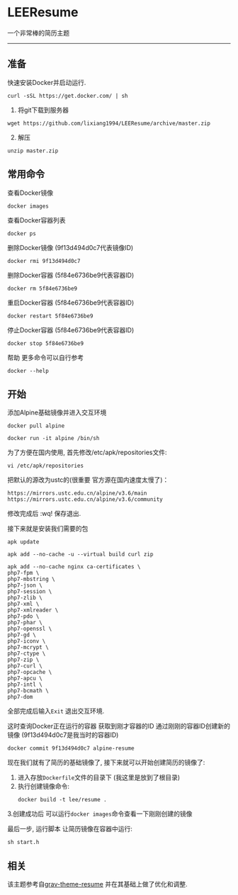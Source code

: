 # LEEResume

一个非常棒的简历主题


----


## 准备



快速安装Docker并启动运行.

```
curl -sSL https://get.docker.com/ | sh
```

1. 将git下载到服务器

```
wget https://github.com/lixiang1994/LEEResume/archive/master.zip
```

2. 解压

```
unzip master.zip
```

## 常用命令


查看Docker镜像

```
docker images
```

查看Docker容器列表

```
docker ps
```

删除Docker镜像 (9f13d494d0c7代表镜像ID)

```
docker rmi 9f13d494d0c7
```

删除Docker容器 (5f84e6736be9代表容器ID)

```
docker rm 5f84e6736be9
```

重启Docker容器 (5f84e6736be9代表容器ID)

```
docker restart 5f84e6736be9
```

停止Docker容器 (5f84e6736be9代表容器ID)

```
docker stop 5f84e6736be9
```

帮助 更多命令可以自行参考

```
docker --help
```

## 开始


添加Alpine基础镜像并进入交互环境

```
docker pull alpine

docker run -it alpine /bin/sh
```

为了方便在国内使用, 首先修改/etc/apk/repositories文件:

```
vi /etc/apk/repositories
```

把默认的源改为ustc的(很重要 官方源在国内速度太慢了)：

```
https://mirrors.ustc.edu.cn/alpine/v3.6/main
https://mirrors.ustc.edu.cn/alpine/v3.6/community
```

修改完成后 :wq! 保存退出.

接下来就是安装我们需要的包


```
apk update
```
 
```
apk add --no-cache -u --virtual build curl zip
```
 
```
apk add --no-cache nginx ca-certificates \
php7-fpm \
php7-mbstring \
php7-json \
php7-session \
php7-zlib \
php7-xml \
php7-xmlreader \
php7-pdo \
php7-phar \
php7-openssl \
php7-gd \
php7-iconv \
php7-mcrypt \
php7-ctype \
php7-zip \
php7-curl \
php7-opcache \
php7-apcu \
php7-intl \
php7-bcmath \
php7-dom
```


全部完成后输入`Exit` 退出交互环境.

这时查询Docker正在运行的容器 获取到刚才容器的ID 通过刚刚的容器ID创建新的镜像 (9f13d494d0c7是我当时的容器ID)

```
docker commit 9f13d494d0c7 alpine-resume
```

现在我们就有了简历的基础镜像了, 接下来就可以开始创建简历的镜像了:

1. 进入存放`Dockerfile`文件的目录下 (我这里是放到了根目录)
2. 执行创建镜像命令:
    ```
    docker build -t lee/resume .
    ```

3.创建成功后 可以运行`docker images`命令查看一下刚刚创建的镜像


最后一步, 运行脚本 让简历镜像在容器中运行:

```
sh start.h
```

## 相关

该主题参考自[grav-theme-resume](https://github.com/getgrav/grav-theme-resume) 并在其基础上做了优化和调整.

